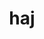 ---
category: 3-letters
denotation: null
name: haj
reference_link: https://www.etymonline.com/word/haj
root_language: null
root_name: null
title: haj
type: free
word_sums:
- respelling: haj
  sum: 'Haj + '
---
